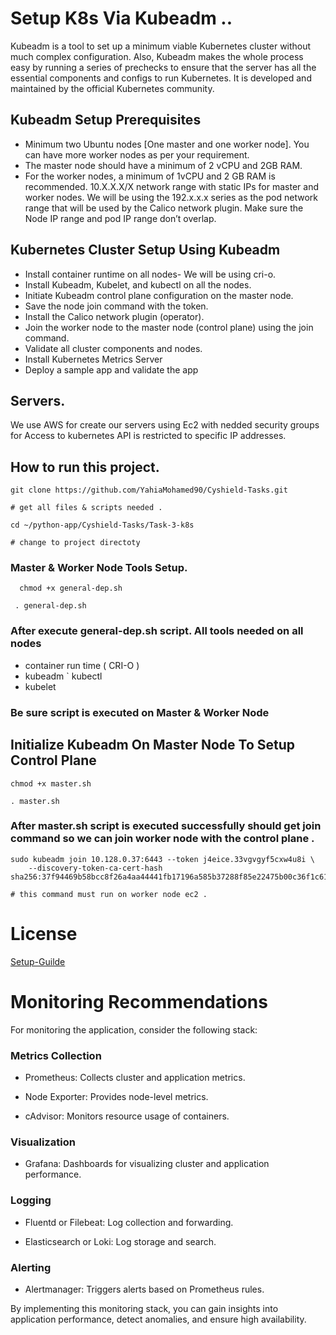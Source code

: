 
# Setup K8s Via Kubeadm ..

Kubeadm is a tool to set up a minimum viable Kubernetes cluster without much complex configuration. Also, Kubeadm makes the whole process easy by running a series of prechecks to ensure that the server has all the essential components and configs to run Kubernetes.
It is developed and maintained by the official Kubernetes community.

## Kubeadm Setup Prerequisites

- Minimum two Ubuntu nodes [One master and one worker node]. You can have more worker nodes as per your requirement.
- The master node should have a minimum of 2 vCPU and 2GB RAM.
- For the worker nodes, a minimum of 1vCPU and 2 GB RAM is recommended.
10.X.X.X/X network range with static IPs for master and worker nodes. We will be using the 192.x.x.x series as the pod network range that will be used by the Calico network plugin. Make sure the Node IP range and pod IP range don’t overlap.

## Kubernetes Cluster Setup Using Kubeadm

- Install container runtime on all nodes- We will be using cri-o.
- Install Kubeadm, Kubelet, and kubectl on all the nodes.
- Initiate Kubeadm control plane configuration on the master node.
- Save the node join command with the token.
- Install the Calico network plugin (operator).
- Join the worker node to the master node (control plane) using the join command.
- Validate all cluster components and nodes.
- Install Kubernetes Metrics Server
- Deploy a sample app and validate the app

## Servers.

We use AWS for create our servers using Ec2 with nedded security groups for 
Access to kubernetes API is restricted to specific IP addresses.

## How to run this project.

``` 
git clone https://github.com/YahiaMohamed90/Cyshield-Tasks.git

# get all files & scripts needed .

cd ~/python-app/Cyshield-Tasks/Task-3-k8s

# change to project directoty
```

### Master & Worker Node Tools Setup.

```
  chmod +x general-dep.sh 

 . general-dep.sh 
```
### After execute general-dep.sh script. All tools needed on all nodes 

- container run time ( CRI-O )
- kubeadm
` kubectl
- kubelet

### Be sure script is executed on Master & Worker Node

## Initialize Kubeadm On Master Node To Setup Control Plane

``` 
chmod +x master.sh

. master.sh

```

### After master.sh script is executed successfully should get join command so we can join worker node with the control plane .

``` 
sudo kubeadm join 10.128.0.37:6443 --token j4eice.33vgvgyf5cxw4u8i \
    --discovery-token-ca-cert-hash sha256:37f94469b58bcc8f26a4aa44441fb17196a585b37288f85e22475b00c36f1c61

# this command must run on worker node ec2 .

```

# License

[Setup-Guilde](https://devopscube.com/setup-kubernetes-cluster-kubeadm/)

# Monitoring Recommendations

For monitoring the application, consider the following stack:

### Metrics Collection

- Prometheus: Collects cluster and application metrics.

- Node Exporter: Provides node-level metrics.

- cAdvisor: Monitors resource usage of containers.

### Visualization

- Grafana: Dashboards for visualizing cluster and application performance.

### Logging

- Fluentd or Filebeat: Log collection and forwarding.

- Elasticsearch or Loki: Log storage and search.

### Alerting

- Alertmanager: Triggers alerts based on Prometheus rules.

By implementing this monitoring stack, you can gain insights into application performance, detect anomalies, and ensure high availability.




